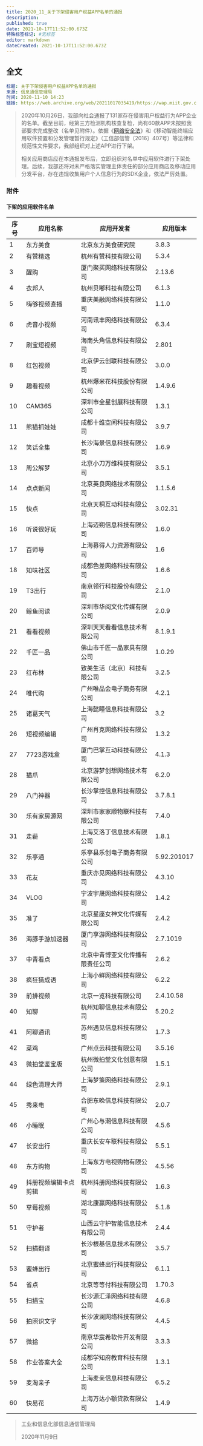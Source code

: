 ```yaml
---
title: 2020_11_关于下架侵害用户权益APP名单的通报
description: 
published: true
date: 2021-10-17T11:52:00.673Z
特殊标签标记: #无标签
editor: markdown
dateCreated: 2021-10-17T11:52:00.673Z
---
```


## 全文

```YAML
标题: 关于下架侵害用户权益APP名单的通报
来源: 信息通信管理局
时间: 2020-11-10 14:23
链接: https://web.archive.org/web/20211017035419/https://wap.miit.gov.cn/gyhxxhb/jgsj/xxtxglj/APPqhyhqyzxzzxd/tzgg/art/2020/art_8cfb1281495a48d3b0e1cff101d75180.html
```

> 2020年10月26日，我部向社会通报了131家存在侵害用户权益行为APP企业的名单。截至目前，经第三方检测机构核查复检，尚有60款APP未按照我部要求完成整改（名单见附件）。依据《[网络安全法](/rule/普通法律/中华人民共和国网络安全法.md)》和《移动智能终端应用软件预置和分发管理暂行规定》（工信部信管〔2016〕407号）等法律和规范性文件要求，我部组织对上述APP进行下架。
>
> 相关应用商店应在本通报发布后，立即组织对名单中应用软件进行下架处理。后续，我部还将对未严格落实管理主体责任的部分应用商店及移动应用分发平台，存在违规收集用户个人信息行为的SDK企业，依法严厉处置。

### 附件

#### 下架的应用软件名单

| 序号 | 应用名称             | 应用开发者                       | 应用版本    |
| ---- | -------------------- | -------------------------------- | ----------- |
| 1    | 东方美食             | 北京东方美食研究院               | 3.8.3       |
| 2    | 有赞精选             | 杭州有赞科技有限公司             | 5.3.4       |
| 3    | 醒购                 | 厦门聚买网络科技有限公司         | 2.13.6      |
| 4    | 衣邦人               | 杭州贝嘟科技有限公司             | 6.1.3       |
| 5    | 嗨够视频直播         | 重庆美融网络科技有限公司         | 1.1.0       |
| 6    | 虎音小视频           | 河南讯丰网络科技有限公司         | 6.3.4       |
| 7    | 刷宝短视频           | 海南头角信息科技有限公司         | 2.801       |
| 8    | 红包视频             | 北京伊云创联科技有限公司         | 3.0.0       |
| 9    | 趣看视频             | 杭州爆米花科技股份有限公司       | 1.4.9.6     |
| 10   | CAM365               | 深圳市全星创展科技有限公司       | 1.3.1       |
| 11   | 熊猫抓娃娃           | 成都十维空间科技有限公司         | 3.9.7       |
| 12   | 笑话全集             | 长沙海景信息科技有限公司         | 1.6.9       |
| 13   | 周公解梦             | 北京小刀万维科技有限公司         | 3.5.1       |
| 14   | 点点新闻             | 北京英良网络技术有限公司         | 1.1.5.6     |
| 15   | 快点                 | 北京天桐互动科技有限公司         | 3.02.31     |
| 16   | 听说很好玩           | 上海迈朔信息科技有限公司         | 1.6.0       |
| 17   | 百师导               | 上海募得人力资源有限公司         | 1.6         |
| 18   | 知味社区             | 成都色差网络科技有限公司         | 1.6.6       |
| 19   | T3出行               | 南京领行科技股份有限公司         | 2.1.0       |
| 20   | 鲸鱼阅读             | 深圳市华阅文化传媒有限公司       | 2.0.9       |
| 21   | 看看视频             | 深圳天天看看信息技术有限公司     | 8.1.9.1     |
| 22   | 千匠一品             | 佛山市千匠一品家具有限公司       | 1.0.29      |
| 23   | 红布林               | 致美生活（北京）科技有限公司     | 3.2.5       |
| 24   | 唯代购               | 广州唯品会电子商务有限公司       | 4.2.1       |
| 25   | 诸葛天气             | 上海懿瞳信息科技有限公司         | 3.2         |
| 26   | 短视频编辑           | 广州肖克网络科技有限公司         | 1.3.2       |
| 27   | 7723游戏盒           | 厦门巴掌互动科技有限公司         | 4.1.3       |
| 28   | 猫爪                 | 北京游梦创想网络技术有限公司     | 6.2.0       |
| 29   | 八门神器             | 长沙掌控信息科技有限公司         | 3.7.8.1     |
| 30   | 乐有家房源网         | 深圳市家家顺物联科技有限公司     | 7.4.0       |
| 31   | 走薪                 | 上海艾洛丁信息技术有限公司       | 1.8.1       |
| 32   | 乐亭通               | 乐亭县乐创电子商务有限公司       | 5.92.201017 |
| 33   | 花友                 | 重庆亦见网络科技有限公司         | 4.3.10      |
| 34   | VLOG                 | 宁波宇晟网络科技有限公司         | 1.4.2       |
| 35   | 准了                 | 北京星座女神文化传媒有限公司     | 2.4.2       |
| 36   | 海豚手游加速器       | 厦门享游网络科技有限公司         | 2.7.1019    |
| 37   | 中青看点             | 北京中青博亚文化传播有限责任公司 | 2.6.2       |
| 38   | 疯狂猜成语           | 上海小鲜网络科技有限公司         | 6.2.2       |
| 39   | 前排视频             | 北京一览科技有限公司             | 2.4.10.58   |
| 40   | 知聊                 | 杭州知聊信息技术有限公司         | 5.20.2      |
| 41   | 阿聊通讯             | 苏州遇见信息科技有限公司         | 1.7.3       |
| 42   | 菜鸡                 | 广州点云科技有限公司             | 3.5.16      |
| 43   | 微拍堂鉴宝版         | 杭州微拍堂文化创意有限公司       | 1.5.1       |
| 44   | 绿色清理大师         | 上海梦策网络科技有限公司         | 2.9.1       |
| 45   | 秀来电               | 合肥东晚信息科技有限公司         | 2.0.7       |
| 46   | 小睡眠               | 广州心与潮信息科技有限公司       | 4.5.6       |
| 47   | 长安出行             | 重庆长安车联科技有限公司         | 5.5.1       |
| 48   | 东方购物             | 上海东方电视购物有限公司         | 4.5.56      |
| 49   | 抖册视频编辑卡点剪辑 | 杭州抖册网络科技有限公司         | 1.6.3       |
| 50   | 草莓视频             | 湖北康赢网络科技有限公司         | 5.1.8       |
| 51   | 守护者               | 山西云守护智能信息技术有限公司   | 2.4.4       |
| 52   | 扫描翻译             | 长沙根基信息技术有限公司         | 3.5.7       |
| 53   | 蜜蜂出行             | 北京蜜蜂出行科技有限公司         | 6.1.1       |
| 54   | 省点                 | 北京等等付科技有限公司           | 1.70.3      |
| 55   | 扫描宝               | 长沙源汇泽网络科技有限公司       | 4.6.8       |
| 56   | 拍照识文字           | 长沙波澜网络科技有限公司         | 4.4.5       |
| 57   | 微拾                 | 南京华宸希软件开发有限公司       | 3.3.3       |
| 58   | 作业答案大全         | 成都学知府教育科技有限公司       | 1.3.1       |
| 59   | 麦淘亲子             | 上海麦亲信息科技有限公司         | 6.5.2       |
| 60   | 快易花               | 上海万达小额贷款有限公司         | 1.4.9       |

> 工业和信息化部信息通信管理局
>
> 2020年11月9日
